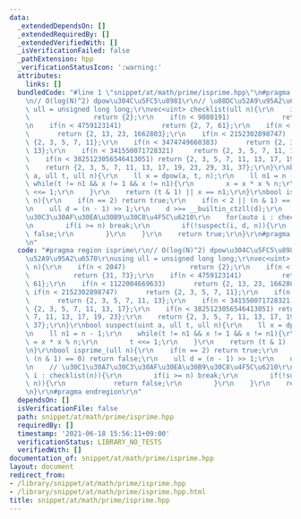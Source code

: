 ```yaml
---
data:
  _extendedDependsOn: []
  _extendedRequiredBy: []
  _extendedVerifiedWith: []
  _isVerificationFailed: false
  _pathExtension: hpp
  _verificationStatusIcon: ':warning:'
  attributes:
    links: []
  bundledCode: "#line 1 \"snippet/at/math/prime/isprime.hpp\"\n#pragma region isprime\r\
    \n// O(log(N)^2) dpow\u304C\u5FC5\u8981\r\n// \u88DC\u52A9\u95A2\u6570\r\nusing\
    \ ull = unsigned long long;\r\nvec<uint> checklist(ull n){\r\n    if(n < 2047)\
    \                return {2};\r\n    if(n < 9080191)             return {31, 73};\r\
    \n    if(n < 4759123141)          return {2, 7, 61};\r\n    if(n < 1122004669633)\
    \       return {2, 13, 23, 1662803};\r\n    if(n < 2152302898747)       return\
    \ {2, 3, 5, 7, 11};\r\n    if(n < 3474749660383)       return {2, 3, 5, 7, 11,\
    \ 13};\r\n    if(n < 341550071728321)     return {2, 3, 5, 7, 11, 13, 17};\r\n\
    \    if(n < 3825123056546413051) return {2, 3, 5, 7, 11, 13, 17, 19, 23};\r\n\
    \    return {2, 3, 5, 7, 11, 13, 17, 19, 23, 29, 31, 37};\r\n}\r\nbool suspect(uint\
    \ a, ull t, ull n){\r\n    ll x = dpow(a, t, n);\r\n    ll n1 = n - 1;\r\n   \
    \ while(t != n1 && x != 1 && x != n1){\r\n        x = x * x % n;\r\n        t\
    \ <<= 1;\r\n    }\r\n    return (t & 1) || x == n1;\r\n}\r\nbool isprime_(ull\
    \ n){\r\n    if(n == 2) return true;\r\n    if(n < 2 || (n & 1) == 0) return false;\r\
    \n    ull d = (n - 1) >> 1;\r\n    d >>= __builtin_ctzll(d);\r\n    // \u30C1\u30A7\
    \u30C3\u30AF\u30EA\u30B9\u30C8\u4F5C\u6210\r\n    for(auto i : checklist(n)){\r\
    \n        if(i >= n) break;\r\n        if(!suspect(i, d, n)){\r\n            return\
    \ false;\r\n        }\r\n    }\r\n    return true;\r\n}\r\n#pragma endregion\r\
    \n"
  code: "#pragma region isprime\r\n// O(log(N)^2) dpow\u304C\u5FC5\u8981\r\n// \u88DC\
    \u52A9\u95A2\u6570\r\nusing ull = unsigned long long;\r\nvec<uint> checklist(ull\
    \ n){\r\n    if(n < 2047)                return {2};\r\n    if(n < 9080191)  \
    \           return {31, 73};\r\n    if(n < 4759123141)          return {2, 7,\
    \ 61};\r\n    if(n < 1122004669633)       return {2, 13, 23, 1662803};\r\n   \
    \ if(n < 2152302898747)       return {2, 3, 5, 7, 11};\r\n    if(n < 3474749660383)\
    \       return {2, 3, 5, 7, 11, 13};\r\n    if(n < 341550071728321)     return\
    \ {2, 3, 5, 7, 11, 13, 17};\r\n    if(n < 3825123056546413051) return {2, 3, 5,\
    \ 7, 11, 13, 17, 19, 23};\r\n    return {2, 3, 5, 7, 11, 13, 17, 19, 23, 29, 31,\
    \ 37};\r\n}\r\nbool suspect(uint a, ull t, ull n){\r\n    ll x = dpow(a, t, n);\r\
    \n    ll n1 = n - 1;\r\n    while(t != n1 && x != 1 && x != n1){\r\n        x\
    \ = x * x % n;\r\n        t <<= 1;\r\n    }\r\n    return (t & 1) || x == n1;\r\
    \n}\r\nbool isprime_(ull n){\r\n    if(n == 2) return true;\r\n    if(n < 2 ||\
    \ (n & 1) == 0) return false;\r\n    ull d = (n - 1) >> 1;\r\n    d >>= __builtin_ctzll(d);\r\
    \n    // \u30C1\u30A7\u30C3\u30AF\u30EA\u30B9\u30C8\u4F5C\u6210\r\n    for(auto\
    \ i : checklist(n)){\r\n        if(i >= n) break;\r\n        if(!suspect(i, d,\
    \ n)){\r\n            return false;\r\n        }\r\n    }\r\n    return true;\r\
    \n}\r\n#pragma endregion\r\n"
  dependsOn: []
  isVerificationFile: false
  path: snippet/at/math/prime/isprime.hpp
  requiredBy: []
  timestamp: '2021-06-18 15:56:11+09:00'
  verificationStatus: LIBRARY_NO_TESTS
  verifiedWith: []
documentation_of: snippet/at/math/prime/isprime.hpp
layout: document
redirect_from:
- /library/snippet/at/math/prime/isprime.hpp
- /library/snippet/at/math/prime/isprime.hpp.html
title: snippet/at/math/prime/isprime.hpp
---
```

